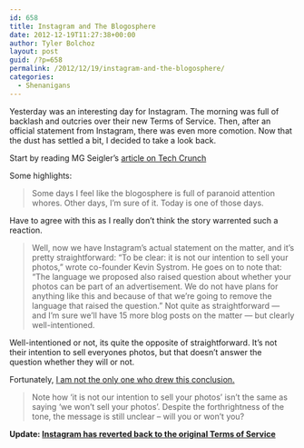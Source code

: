```yaml
---
id: 658
title: Instagram and The Blogosphere
date: 2012-12-19T11:27:38+00:00
author: Tyler Bolchoz
layout: post
guid: /?p=658
permalink: /2012/12/19/instagram-and-the-blogosphere/
categories:
  - Shenanigans
---
```

Yesterday was an interesting day for Instagram. The morning was full of backlash and outcries over their new Terms of Service. Then, after an official statement from Instagram, there was even more comotion. Now that the dust has settled a bit, I decided to take a look back.

Start by reading MG Seigler&#8217;s [article on Tech Crunch](http://techcrunch.com/2012/12/18/a-valencia-filtered-middle-finger/)

Some highlights:

> Some days I feel like the blogosphere is full of paranoid attention whores. Other days, I’m sure of it. Today is one of those days.

Have to agree with this as I really don&#8217;t think the story warrented such a reaction.

> Well, now we have Instagram’s actual statement on the matter, and it’s pretty straightforward: “To be clear: it is not our intention to sell your photos,” wrote co-founder Kevin Systrom. He goes on to note that: “The language we proposed also raised question about whether your photos can be part of an advertisement. We do not have plans for anything like this and because of that we’re going to remove the language that raised the question.” Not quite as straightforward — and I’m sure we’ll have 15 more blog posts on the matter — but clearly well-intentioned.

Well-intentioned or not, its quite the opposite of straightforward. It&#8217;s not their intention to sell everyones photos, but that doesn&#8217;t answer the question whether they will or not.

Fortunately, [I am not the only one who drew this conclusion.](http://asburyandasbury.typepad.com/blog/2012/12/instagram-didnt-get-the-tone-wrong.html?utm_source=loopinsight.com&utm_medium=referral&utm_campaign=Feed%3A+loopinsight%2FKqJb+%28The+Loop%29)

> Note how ‘it is not our intention to sell your photos’ isn’t the same as saying ‘we won’t sell your photos’. Despite the forthrightness of the tone, the message is still unclear – will you or won’t you?

**Update: [Instagram has reverted back to the original Terms of Service](http://blog.instagram.com/post/38421250999/updated-terms-of-service-based-on-your-feedback)**
